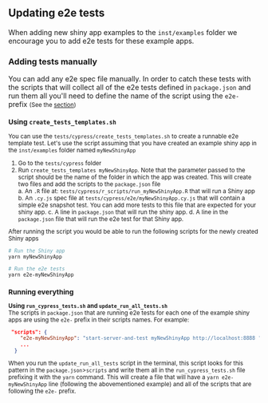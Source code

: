 ## Updating e2e tests
When adding new shiny app examples to the `inst/examples` folder we encourage you to add e2e tests for these example apps.

### Adding tests manually
You can add any e2e spec file manually. In order to catch these tests with the scripts that will collect all of the e2e tests defined in `package.json` and run them all you'll need to define the name of the script using the `e2e-` prefix <small>(See the [section](#running-everything))

### Using `create_tests_templates.sh`

You can use the `tests/cypress/create_tests_templates.sh` to create a runnable e2e template test.
Let's use the script assuming that you have created an example shiny app in the `inst/examples` folder named `myNewShinyApp`

1. Go to the `tests/cypress` folder
2. Run `create_tests_templates myNewShinyApp`. Note that the parameter passed to the script should be the name of the 
folder in which the app was created. This will create two files and add the scripts to the `package.json` file  
  a. An `.R` file at: `tests/cypress/r_scripts/run_myNewShinyApp.R` that will run a Shiny app
  b. An `.cy.js` spec file at `tests/cypress/e2e/myNewShinyApp.cy.js` that will contain a simple e2e snapshot test. You can 
add more tests to this file that are expected for your shiny app.
  c. A line in `package.json` that will run the shiny app.
  d. A line in the `package.json` file that will run the e2e test for that Shiny app.

After running the script you would be able to run the following scripts for the newly created Shiny apps
```bash
# Run the Shiny app
yarn myNewShinyApp

# Run the e2e tests
yarn e2e-myNewShinyApp
```

### Running everything
**Using `run_cypress_tests.sh` and `update_run_all_tests.sh`**  
The scripts in `package.json` that are running e2e tests for each one of the example shiny apps are using the `e2e-` prefix in their scripts names. For example:  
```json
 "scripts": {
    "e2e-myNewShinyApp": "start-server-and-test myNewShinyApp http://localhost:8888 'cypress run --spec \"cypress/e2e/myNewShinyApp.cy.js\" --record false'",
    ...
  }
```
When you run the `update_run_all_tests` script in the terminal, this script looks for this pattern in the `package.json`>`scripts` and write them all in the `run_cypress_tests.sh` file prefixing it with the `yarn` command. This will create a file that will have a `yarn e2e-myNewShinyApp` line (following the abovementioned example) and all of the scripts that are following the `e2e-` prefix.
